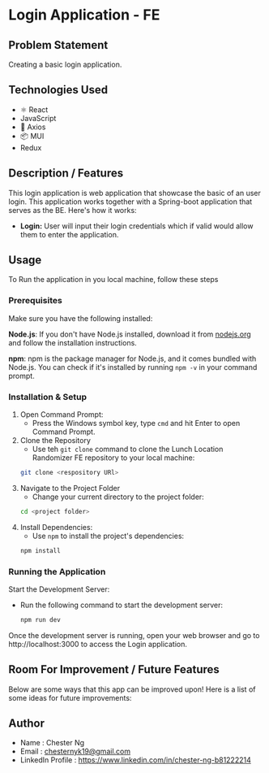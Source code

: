 # Login Application - FE
## Problem Statement
Creating a basic login application.
## Technologies Used
- ⚛️ React
- JavaScript
- 📡 Axios
- 📦 MUI
- Redux
## Description / Features
This login application is web application that showcase the basic of an user login. This application works together with a Spring-boot application that serves as the BE. Here's how it works:

- <b>Login:</b> User will input their login credentials which if valid would allow them to enter the application.

## Usage
To Run the application in you local machine, follow these steps
### Prerequisites
Make sure you have the following installed:

<b>Node.js</b>: If you don't have Node.js installed, download it from [nodejs.org](https://nodejs.org/) and follow the installation instructions.

<b>npm</b>: npm is the package manager for Node.js, and it comes bundled with Node.js. You can check if it's installed by running `npm -v` in your command prompt.

### Installation & Setup
1. Open Command Prompt:
    - Press the Windows symbol key, type `cmd` and hit Enter to open Command Prompt.
2. Clone the Repository
    - Use teh `git clone` command to clone the Lunch Location Randomizer FE repository to your local machine:
    ```sh
    git clone <respository URl>
    ```
3. Navigate to the Project Folder
    - Change your current directory to the project folder:
    ```sh
    cd <project folder>
    ```
4. Install Dependencies:
    - Use `npm` to install the project's dependencies:
    ```sh
    npm install
    ```
### Running the Application
Start the Development Server:
- Run the following command to start the development server:
    ```sh
    npm run dev
    ```
Once the development server is running, open your web browser and go to http://localhost:3000 to access the Login application.

## Room For Improvement / Future Features
Below are some ways that this app can be improved upon! Here is a list of some ideas for future improvements:


## Author
- Name : Chester Ng
- Email : chesternyk19@gmail.com
- LinkedIn Profile : https://www.linkedin.com/in/chester-ng-b81222214

